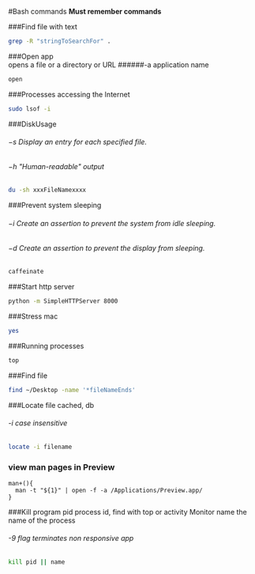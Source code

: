 #Bash commands
**Must remember commands**

###Find file with text  
```sh
grep -R "stringToSearchFor" .
```

###Open app  
opens a file or a directory or URL
######-a application name
```sh
open
```

###Processes accessing the Internet  
```sh
sudo lsof -i
```

###DiskUsage
###### −s Display an entry for each specified file.
###### −h "Human-readable" output
```sh
du -sh xxxFileNamexxxx
```

###Prevent system sleeping
###### −i Create an assertion to prevent the system from idle sleeping.
###### −d Create an assertion to prevent the display from sleeping.
```sh
caffeinate
```

###Start http server
```sh
python -m SimpleHTTPServer 8000
```

###Stress mac
```sh
yes
```

###Running processes
```sh
top
```

###Find file
```sh
find ~/Desktop -name '*fileNameEnds'
```

###Locate file cached, db  
###### -i case insensitive
```sh
locate -i filename
```

### view man pages in Preview
```
man+(){
  man -t "${1}" | open -f -a /Applications/Preview.app/
}
```

###Kill program
pid process id, find with top or activity Monitor
name the name of the process
######  -9 flag terminates non responsive app
```sh
kill pid || name
```

